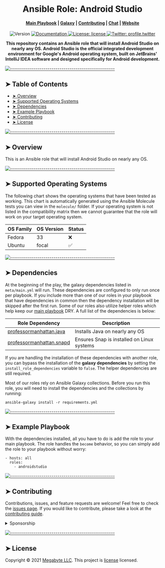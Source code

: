 <!-- ⚠️ This README has been generated from the file(s) "blueprint.md" ⚠️--><h1 align="center">Ansible Role: Android Studio</h1>
<div align="center">
  <h4>
    <a href="repository.playbooks">Main Playbook</a>
    <span> | </span>
    <a href="profile.galaxy/androidstudio">Galaxy</a>
    <span> | </span>
    <a href="repository.group.ansible_roles/androidstudio/-/blob/master/CONTRIBUTING.md">Contributing</a>
    <span> | </span>
    <a href="chat_url">Chat</a>
    <span> | </span>
    <a href="website.homepage">Website</a>
  </h4>
</div>
<p style="text-align:center;">
  <img alt="Version" src="https://img.shields.io/badge/version-0.0.1-blue.svg?cacheSeconds=2592000" />
  <a href="website.documentation/androidstudio" target="_blank">
    <img alt="Documentation" src="https://img.shields.io/badge/documentation-yes-brightgreen.svg" />
  </a>
  <a href="repository.gitlab_ansible_roles_group/androidstudio/-/raw/master/LICENSE" target="_blank">
    <img alt="License: license" src="https://img.shields.io/badge/License-license-yellow.svg" />
  </a>
  <a href="https://twitter.com/profile.twitter" target="_blank">
    <img alt="Twitter: profile.twitter" src="https://img.shields.io/twitter/follow/profile.twitter.svg?style=social" />
  </a>
</p>
<p align="center">
  <b>This repository contains an Ansible role that will install Android Studio on nearly any OS. Android Studio is the official integrated development environment for Google's Android operating system, built on JetBrains' IntelliJ IDEA software and designed specifically for Android development.</b></br>
  <sub><sub>
</p>

[![-----------------------------------------------------](https://raw.githubusercontent.com/andreasbm/readme/master/assets/lines/colored.png)](#table-of-contents)

## ➤ Table of Contents

* [➤ Overview](#-overview)
* [➤ Supported Operating Systems](#-supported-operating-systems)
* [➤ Dependencies](#-dependencies)
* [➤ Example Playbook](#-example-playbook)
* [➤ Contributing](#-contributing)
* [➤ License](#-license)

[![-----------------------------------------------------](https://raw.githubusercontent.com/andreasbm/readme/master/assets/lines/colored.png)](#overview)

## ➤ Overview

This is an Ansible role that will install Android Studio on nearly any OS.

[![-----------------------------------------------------](https://raw.githubusercontent.com/andreasbm/readme/master/assets/lines/colored.png)](#supported-operating-systems)

## ➤ Supported Operating Systems

The following chart shows the operating systems that have been tested as working. This chart is automatically generated using the Ansible Molecule tests you can view in the `molecule/` folder. If your operating system is not listed in the compatibility matrix then we cannot guarantee that the role will work on your target operating system.


| OS Family | OS Version | Status |
|-----------|------------|--------|
| Fedora    | 33         | ❌      |
| Ubuntu    | focal      | ✅      |


[![-----------------------------------------------------](https://raw.githubusercontent.com/andreasbm/readme/master/assets/lines/colored.png)](#dependencies)

## ➤ Dependencies

 At the beginning of the play, the galaxy dependencies listed in `meta/main.yml` will run. These dependencies are configured to only run once per playbook. If you include more than one of our roles in your playbook that have dependencies in common then the dependency installation will be skipped after the first run. Some of our roles also utilize helper roles which help keep our [main playbook]() DRY. A full list of the dependencies is below:

 
| Role Dependency                                  | Description                                |
|--------------------------------------------------|--------------------------------------------|
| <a href='https://google.com'>professormanhattan.java</a> | Installs Java on nearly any OS             |
| <a href='https://bing.com'>professormanhattan.snapd</a> | Ensures Snap is installed on Linux systems |


If you are handling the installation of these dependencies with another role, you can bypass the installation of the **galaxy dependencies** by setting the `install_role_dependencies` variable to `false`. The helper dependencies are still required.

Most of our roles rely on Ansible Galaxy collections. Before you run this role, you will need to install the dependencies and the collections by running:

```
ansible-galaxy install -r requirements.yml
```


[![-----------------------------------------------------](https://raw.githubusercontent.com/andreasbm/readme/master/assets/lines/colored.png)](#example-playbook)

## ➤ Example Playbook

With the dependencies installed, all you have to do is add the role to your main playbook. The role handles the `become` behavior, so you can simply add the role to your playbook without worry:

```lang-yml
- hosts: all
  roles:
    - androidstudio
```


[![-----------------------------------------------------](https://raw.githubusercontent.com/andreasbm/readme/master/assets/lines/colored.png)](#contributing)

## ➤ Contributing

Contributions, issues, and feature requests are welcome! Feel free to check the [issues page](https://gitlab.com/megabyte-space/ansible-roles/androidstudio/-/issues). If you would like to contribute, please take a look at the [contributing guide](https://gitlab.com/megabyte-space/ansible-roles/androidstudio/-/raw/master/CONTRIBUTING.md).

<details>
<summary>Sponsorship</summary>
<br/>
<blockquote>
I create open source projects out of love. Although I have a job, shelter, and as much fast food as I can handle, it would still be pretty cool to be appreciated by the community for something I have spent a lot of time and money on. Please consider sponsoring me! Maybe I'll be able to quit my job and publish open source full time.

*Sincerely,*

***Brian Zalewski***
</blockquote>

<a href="https://www.patreon.com/ProfessorManhattan">
  <img src="https://c5.patreon.com/external/logo/become_a_patron_button@2x.png" width="160">
</a>

</details>

[![-----------------------------------------------------](https://raw.githubusercontent.com/andreasbm/readme/master/assets/lines/colored.png)](#license)

## ➤ License

Copyright © 2021 [Megabyte LLC](website.homepage). This project is [license](repository.gitlab_ansible_roles_group/androidstudio/-/raw/master/LICENSE) licensed.